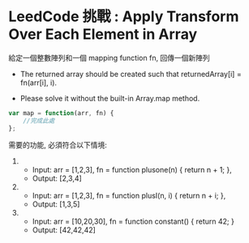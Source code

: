 # LeedCode 挑戰 : Apply Transform Over Each Element in Array

給定一個整數陣列和一個 mapping function  fn, 回傳一個新陣列

- The returned array should be created such that returnedArray[i] = fn(arr[i], i).

- Please solve it without the built-in Array.map method.

```javascript
var map = function(arr, fn) {
    //完成此處
};
```

需要的功能, 必須符合以下情境: 

1. - Input: arr = [1,2,3], fn = function plusone(n) { return n + 1; }, 
   - Output: [2,3,4]
2. - Input: arr = [1,2,3], fn = function plusI(n, i) { return n + i; }, 
   - Output: [1,3,5]
3. - Input: arr = [10,20,30], fn = function constant() { return 42; }
   - Output: [42,42,42]